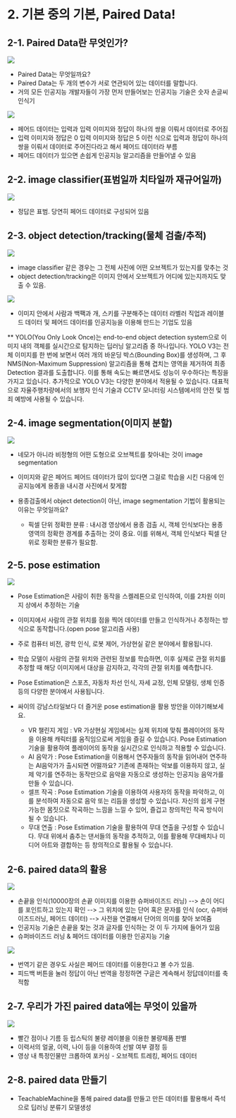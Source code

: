 # 2. 기본 중의 기본, Paired Data!  

## 2-1. Paired Data란 무엇인가?

![](./img/songeulssi_01.png)

- Paired Data는 무엇일까요?
- Paired Data는 두 개의 변수가 서로 연관되어 있는 데이터를 말합니다.
- 거의 모든 인공지능 개발자들이 가장 먼저 만들어보는 인공지능 기술은 숫자 손글씨 인식기

![](./img/songeulssi_02.png)  

- 페어드 데이터는 입력과 입력 이미지와 정답이 하나의 쌍을 이뤄서 데이터로 주어짐  
- 입력 이미지와 정답은 0 입력 이미지와 정답은 5 이런 식으로 입력과 정답이 하나의 쌍을 이뤄서 데이터로 주어진다라고 해서 
  페어드 데이터라 부름
- 페어드 데이터가 있으면 손쉽게 인공지능 알고리즘을 만들어낼 수 있음  

## 2-2. image classifier(표범일까 치타일까 재규어일까) 

![](./img/jaguar_01.png)  

- 정답은 표범. 당연히 페어드 데이터로 구성되어 있음

## 2-3. object detection/tracking(물체 검출/추적)  

![](./img/yoloV3.png)  

- image classifier 같은 경우는 그 전체 사진에 어떤 오브젝트가 있는지를 맞추는 것  
- object detection/tracking은 이미지 안에서 오브젝트가 어디에 있는지까지도 맞출 수 있음.  

![](./img/yoloV3_02.png)  
- 이미지 안에서 사람과 백팩과 개, 스키를 구분해주는 데이터 라벨러 직업과 레이블드 데이터 및 페어드 데이터를 인공지능을 이용해 만드는 기업도 있음

** YOLO(You Only Look Once)는 end-to-end object detection system으로 이미지 내의 객체를 실시간으로 탐지하는 딥러닝 알고리즘 중 하나입니다.
YOLO V3는 전체 이미지를 한 번에 보면서 여러 개의 바운딩 박스(Bounding Box)를 생성하며, 그 후 NMS(Non-Maximum Suppression) 알고리즘을 통해 겹치는 영역을 제거하여 최종 Detection 결과를 도출합니다. 
이를 통해 속도는 빠르면서도 성능이 우수하다는 특징을 가지고 있습니다. 추가적으로 YOLO V3는 다양한 분야에서 적용될 수 있습니다. 
대표적으로 자율주행차량에서의 보행자 인식 기술과 CCTV 모니터링 시스템에서의 안전 및 범죄 예방에 사용될 수 있습니다.  

## 2-4. image segmentation(이미지 분할)

![](./img/is_01.png)  

- 네모가 아니라 비정형의 어떤 도형으로 오브젝트를 찾아내는 것이 image segmentation
- 이미지와 같은 페어드 페어드 데이터가 많이 있다면 그걸로 학습을 시킨 다음에 인공지능에게 용종을 내시경 사진에서 찾게함

- 용종검출에서 object detection이 아닌, image segmentation 기법이 활용되는 이유는 무엇일까요?  
  - 픽셀 단위 정확한 분류 : 내시경 영상에서 용종 검출 시, 객체 인식보다는 용종 영역의 정확한 경계를 추출하는 것이 중요. 이를 위해서, 객체 인식보다 픽셀 단위로 정확한 분류가 필요함.

## 2-5. pose estimation  

![](./img/pose_01.png)
- Pose Estimation은 사람이 취한 동작을  스켈레톤으로 인식하여, 이를 2차원 이미지 상에서 추정하는 기술  
- 이미지에서 사람의 관절 위치를 점을 찍어 데이터를 만들고 인식하거나 추정하는 방식으로 동작합니다.(open pose 알고리즘 사용)  
- 주로 컴퓨터 비전, 광학 인식, 로봇 제어, 가상현실 같은 분야에서 활용됩니다.
- 학습 모델이 사람의 관절 위치와 관련된 정보를 학습하면, 이후 실제로 관절 위치를 추정할 때 해당 이미지에서 대상을 감지하고, 각각의 관절 위치를 예측합니다.
- Pose Estimation은 스포츠, 자동차 차선 인식, 자세 교정, 인체 모델링, 생체 인증 등의 다양한 분야에서 사용됩니다.

- 싸이의 강남스타일보다 더 즐거운 pose estimation을 활용 방안을 이야기해보세요.
  - VR 챌린지 게임 : VR 가상현실 게임에서는 실제 위치에 맞춰 플레이어의 동작을 이용해 캐릭터를 움직임으로써 게임을 즐길 수 있습니다. Pose Estimation 기술을 활용하여 플레이어의 동작을 실시간으로 인식하고 적용할 수 있습니다.
  - AI 음악가 : Pose Estimation을 이용해서 연주자들의 동작을 읽어내어 연주하는 AI음악가가 출시되면 어떨까요? 기존에 존재하는 악보를 이용하지 않고, 실제 악기를 연주하는 동작만으로 음악을 자동으로 생성하는 인공지능 음악가를 만들 수 있습니다.
  - 셀프 작곡 : Pose Estimation 기술을 이용하여 사용자의 동작을 파악하고, 이를 분석하여 자동으로 음악 또는 리듬을 생성할 수 있습니다. 자신의 쉽게 구현 가능한 몸짓으로 작곡하는 느낌을 느낄 수 있어, 즐겁고 창의적인 작곡 방식이 될 수 있습니다.
  - 무대 연출 : Pose Estimation 기술을 활용하여 무대 연출을 구성할 수 있습니다. 무대 위에서 춤추는 댄서들의 동작을 추적하고, 이를 활용해 무대배치나 미디어 아트와 결합하는 등 창의적으로 활용될 수 있습니다.

## 2-6. paired data의 활용  

![](./img/son_01.png)  

- 손끝을 인식(10000장의 손끝 이미지를 이용한 슈퍼바이즈드 러닝) --> 손이 어디를 포인트하고 있는지 확인 --> 그 위치에 있는 단어 혹은 문자를 인식 (ocr, 슈퍼바이즈드러닝, 페어드 데이터) --> 사전을 연결해서 단어의 의미를 찾아 보여줌  
- 인공지능 기술은 손끝을 찾는 것과 글자를 인식하는 것 이 두 가지에 들어가 있음 
- 슈퍼바이즈드 러닝 & 페어드 데이터를 이용한 인공지능 기술

![](./img/son_02.png)  

- 번역기 같은 경우도 사실은 페어드 데이터를 이용한다고 볼 수가 있음.  
- 피드백 버튼을 눌러 정답이 아닌 번역을 정정하면 구글은 계속해서 정답데이터를 축적함

## 2-7. 우리가 가진 paired data에는 무엇이 있을까  

![](./img/ex_01.png)
- 빨간 점이나 기름 등 립스틱의 불량 레이블을 이용한 불량제품 판별
- 이력서의 얼굴, 이력, 나이 등을 이용하여 선발 여부 결정 등
- 영상 내 특정인물만 크롭하여 포커싱 - 오브젝트 트레킹, 페어드 데이터

## 2-8. paired data 만들기
- TeachableMachine을 통해 paired data를 만들고 만든 데이터를 활용해서 즉석으로 딥러닝 분류기 모델생성
